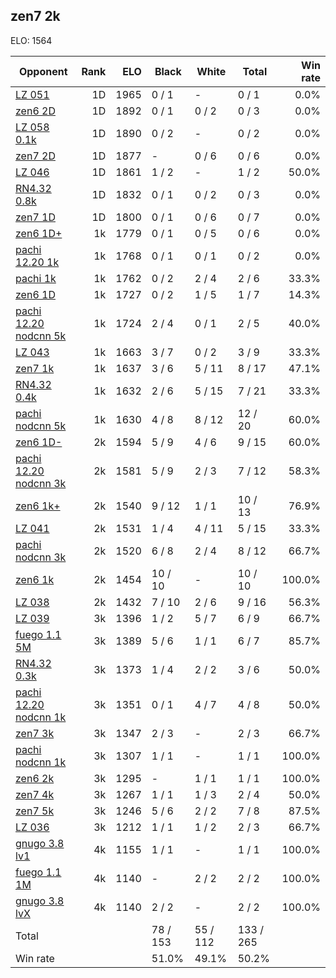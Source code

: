 ## zen7 2k ##

ELO: 1564

Opponent | Rank | ELO | Black | White | Total | Win rate
---------|-----:|----:|-------|-------|-------|-------:
[LZ 051](LZ%20051.md) | 1D | 1965 | 0 / 1 | - | 0 / 1 | 0.0%
[zen6 2D](zen6%202D.md) | 1D | 1892 | 0 / 1 | 0 / 2 | 0 / 3 | 0.0%
[LZ 058 0.1k](LZ%20058%200.1k.md) | 1D | 1890 | 0 / 2 | - | 0 / 2 | 0.0%
[zen7 2D](zen7%202D.md) | 1D | 1877 | - | 0 / 6 | 0 / 6 | 0.0%
[LZ 046](LZ%20046.md) | 1D | 1861 | 1 / 2 | - | 1 / 2 | 50.0%
[RN4.32 0.8k](RN4.32%200.8k.md) | 1D | 1832 | 0 / 1 | 0 / 2 | 0 / 3 | 0.0%
[zen7 1D](zen7%201D.md) | 1D | 1800 | 0 / 1 | 0 / 6 | 0 / 7 | 0.0%
[zen6 1D+](zen6%201D+.md) | 1k | 1779 | 0 / 1 | 0 / 5 | 0 / 6 | 0.0%
[pachi 12.20 1k](pachi%2012.20%201k.md) | 1k | 1768 | 0 / 1 | 0 / 1 | 0 / 2 | 0.0%
[pachi 1k](pachi%201k.md) | 1k | 1762 | 0 / 2 | 2 / 4 | 2 / 6 | 33.3%
[zen6 1D](zen6%201D.md) | 1k | 1727 | 0 / 2 | 1 / 5 | 1 / 7 | 14.3%
[pachi 12.20 nodcnn 5k](pachi%2012.20%20nodcnn%205k.md) | 1k | 1724 | 2 / 4 | 0 / 1 | 2 / 5 | 40.0%
[LZ 043](LZ%20043.md) | 1k | 1663 | 3 / 7 | 0 / 2 | 3 / 9 | 33.3%
[zen7 1k](zen7%201k.md) | 1k | 1637 | 3 / 6 | 5 / 11 | 8 / 17 | 47.1%
[RN4.32 0.4k](RN4.32%200.4k.md) | 1k | 1632 | 2 / 6 | 5 / 15 | 7 / 21 | 33.3%
[pachi nodcnn 5k](pachi%20nodcnn%205k.md) | 1k | 1630 | 4 / 8 | 8 / 12 | 12 / 20 | 60.0%
[zen6 1D-](zen6%201D-.md) | 2k | 1594 | 5 / 9 | 4 / 6 | 9 / 15 | 60.0%
[pachi 12.20 nodcnn 3k](pachi%2012.20%20nodcnn%203k.md) | 2k | 1581 | 5 / 9 | 2 / 3 | 7 / 12 | 58.3%
[zen6 1k+](zen6%201k+.md) | 2k | 1540 | 9 / 12 | 1 / 1 | 10 / 13 | 76.9%
[LZ 041](LZ%20041.md) | 2k | 1531 | 1 / 4 | 4 / 11 | 5 / 15 | 33.3%
[pachi nodcnn 3k](pachi%20nodcnn%203k.md) | 2k | 1520 | 6 / 8 | 2 / 4 | 8 / 12 | 66.7%
[zen6 1k](zen6%201k.md) | 2k | 1454 | 10 / 10 | - | 10 / 10 | 100.0%
[LZ 038](LZ%20038.md) | 2k | 1432 | 7 / 10 | 2 / 6 | 9 / 16 | 56.3%
[LZ 039](LZ%20039.md) | 3k | 1396 | 1 / 2 | 5 / 7 | 6 / 9 | 66.7%
[fuego 1.1 5M](fuego%201.1%205M.md) | 3k | 1389 | 5 / 6 | 1 / 1 | 6 / 7 | 85.7%
[RN4.32 0.3k](RN4.32%200.3k.md) | 3k | 1373 | 1 / 4 | 2 / 2 | 3 / 6 | 50.0%
[pachi 12.20 nodcnn 1k](pachi%2012.20%20nodcnn%201k.md) | 3k | 1351 | 0 / 1 | 4 / 7 | 4 / 8 | 50.0%
[zen7 3k](zen7%203k.md) | 3k | 1347 | 2 / 3 | - | 2 / 3 | 66.7%
[pachi nodcnn 1k](pachi%20nodcnn%201k.md) | 3k | 1307 | 1 / 1 | - | 1 / 1 | 100.0%
[zen6 2k](zen6%202k.md) | 3k | 1295 | - | 1 / 1 | 1 / 1 | 100.0%
[zen7 4k](zen7%204k.md) | 3k | 1267 | 1 / 1 | 1 / 3 | 2 / 4 | 50.0%
[zen7 5k](zen7%205k.md) | 3k | 1246 | 5 / 6 | 2 / 2 | 7 / 8 | 87.5%
[LZ 036](LZ%20036.md) | 3k | 1212 | 1 / 1 | 1 / 2 | 2 / 3 | 66.7%
[gnugo 3.8 lv1](gnugo%203.8%20lv1.md) | 4k | 1155 | 1 / 1 | - | 1 / 1 | 100.0%
[fuego 1.1 1M](fuego%201.1%201M.md) | 4k | 1140 | - | 2 / 2 | 2 / 2 | 100.0%
[gnugo 3.8 lvX](gnugo%203.8%20lvX.md) | 4k | 1140 | 2 / 2 | - | 2 / 2 | 100.0%
Total | | | 78 / 153 | 55 / 112 | 133 / 265 | 
Win rate| | | 51.0% | 49.1% | 50.2% | 
